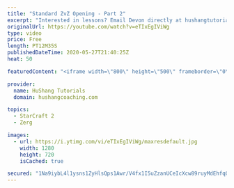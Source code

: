 ```yaml
---
title: "Standard ZvZ Opening - Part 2"
excerpt: "Interested in lessons? Email Devon directly at hushangtutorials@outlook.com ------------------------------------------------------------------------------------------------------- Want to support HuShang Tutorials directly? Patreon is a website where you can contribute a monthly donation that will help"
originalUrl: https://youtube.com/watch?v=eTIxEgIViWg
type: video
price: Free
length: PT12M35S
publishedDateTime: 2020-05-27T21:40:25Z
heat: 50

featuredContent: "<iframe width=\"800\" height=\"500\" frameborder=\"0\" src=\"https://www.youtube.com/embed/eTIxEgIViWg\" allow=\"accelerometer; autoplay; encrypted-media; gyroscope; picture-in-picture\" allowfullscreen></iframe>"

provider:
  name: HuShang Tutorials
  domain: hushangcoaching.com

topics:
  - StarCraft 2
  - Zerg

images:
  - url: https://i.ytimg.com/vi/eTIxEgIViWg/maxresdefault.jpg
    width: 1280
    height: 720
    isCached: true

secured: "1Na9iybL4l1ysns1ZyHlsQps1Awr/V4fx1I5uZzanUCeIcXcw89ruyMdEhfqQB8tLZ/QrSsnoDwpwGp7dUlh4Rj9UGHZXCenNGtLtKNLGvC8y6HNBQa8IWPD2eSsMQ53mtKlohYXNRkQzq0EgXLCMnPYzc9zZlhMSxoI2jG2br6cTD5s/jUTbUJZlsZPGAJ9UzClHGnwByhdcD80z3vooW9AT/e0aDklbcvXD6EfOLNfHmCCU2+e+VfSc6+gS5AO5oVcyvn57SGivQt9mz2cX/zLljd37UpFKS0ODgZKtzgd8vEosNVlG8L5+fFELjXWcfXw1saJJWjcG837zkr8eHPV/H8CZTfhlKO40A7ejzQ8ewzAOqPYAZARpBroUlDfW1J3w1WzDnnAb0fmuglSfMb83eyk8LNKlxk9PO9PGmI=;SzOgRc1DmD72NBhQK4eQCQ=="
---
```


